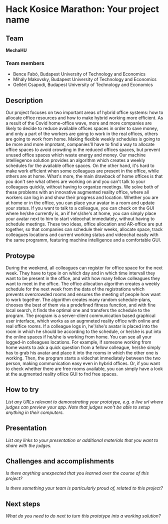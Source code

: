 # Hack Kosice Marathon: Your project name

## Team

**MechaHU**

### Team members

- Bence Fabó, Budapest University of Technology and Economics
- Mihály Makovsky, Budapest University of Technology and Economics
- Gellért Csapodi, Budapest University of Technology and Economics

## Description

Our project focuses on two important areas of hybrid office systems: how to allocate office resources and how to make hybrid working more efficient. 
As a result of the Covid home-office wave, more and more companies are likely to decide to reduce available offices spaces in order to save money, and only a part of the workers are going to work in the real offices, others are going to work from home. Making flexible weekly schedules is going to be more and more improtant, companies'll have to find a way to allocate office spaces to avoid crowding in the reduced offices spaces, but prevent unused office spaces which waste energy and money. Our machine intelliegence solution provides an algorithm which creates a weekly schedules for the available office spaces. 
On the other hand, it's hard to make work efficient when some colleagues are present in the office, while others are at home. What's more, the main drawback of home offices is that you don't see what others are working on and you can't talk to your colleagues quickly, without having to organize meetings. We solve both of these problems with an innovative augmented reality office, where all workers can log in and show their progress and location. Whether you are at home or in the office, you can place your avatar in a room and update your status. If you want to talk to a colleague, you can check on the GUI where he/she currently is, an if he's/she's at home, you can simply place your avatar next to him to start videochat immediately, without having to schedule meetings.
These two ideas, office allocation and AR-office are put together, so that companies can schedule their weeks, allocate space, track colleagues locations and current working status and videochat easily with the same programm, featuring machine intelligence and a comfortable GUI.

## Protoype

During the weekend, all colleagues can register for office space for the next week. They have to type in on which day and in which time intervall they want to be present in the office, and with how many fellow colleagues they want to meet in the office. The office allocation algorithm creates a weekly schedule for the next week from the data of the registrations which prevents overcrowded rooms and ensures the meeting of people how want to work together. The algorithm creates many random schedule-plans, chooses the best of them via a predefined fitness function, and with fine local search, it finds the optimal one and transfers the schedule to the program.
The program is a server-client communication based graphical user interface, which works as an augmneted reality office with online and real office rooms. If a colleague logs in, he'/she's avatar is placed into the room in which he should be according to the schedule, or he/she is put into the online spaces if he/she is working from home. You can see all your logged-in colleagues locations. For example, if someone working from home wants to ask a quick question from a fellow colleague, he/she simply has to grab his avatar and place it into the rooms in which the other one is working. Then, the program starts a videchat immediately between the two person, making communication easy even in hybrid offices. Or, if you want to check whether there are free rooms available, you can simply have a look at the augmented reality ofiice GUI to fnd free spaces.

## How to try

*List any URLs relevant to demonstrating your prototype, e.g. a live url where judges can preview your app. Note that judges won't be able to setup anything in their computers.*

## Presentation

*List any links to your presentation or additional materials that you want to share with the judges.*

## Challenges and accomplishments

*Is there anything unexpected that you learned over the course of this project?*

*Is there something your team is particularly proud of, related to this project?*

## Next steps

*What do you need to do next to turn this prototype into a working solution?*
